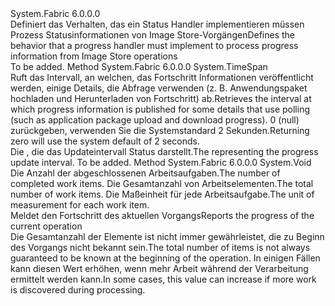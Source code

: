 <Type Name="IImageStoreProgressHandler" FullName="System.Fabric.IImageStoreProgressHandler">
  <TypeSignature Language="C#" Value="public interface IImageStoreProgressHandler" />
  <TypeSignature Language="ILAsm" Value=".class public interface auto ansi abstract IImageStoreProgressHandler" />
  <TypeSignature Language="DocId" Value="T:System.Fabric.IImageStoreProgressHandler" />
  <TypeSignature Language="VB.NET" Value="Public Interface IImageStoreProgressHandler" />
  <TypeSignature Language="F#" Value="type IImageStoreProgressHandler = interface" />
  <AssemblyInfo>
    <AssemblyName>System.Fabric</AssemblyName>
    <AssemblyVersion>6.0.0.0</AssemblyVersion>
  </AssemblyInfo>
  <Interfaces />
  <Docs>
    <summary>
      <para><span data-ttu-id="e878a-101">Definiert das Verhalten, das ein Status Handler implementieren müssen Prozess Statusinformationen von Image Store-Vorgängen</span><span class="sxs-lookup"><span data-stu-id="e878a-101">Defines the behavior that a progress handler must implement to process progress information from Image Store operations</span></span></para>
    </summary>
    <remarks>To be added.</remarks>
  </Docs>
  <Members>
    <Member MemberName="GetUpdateInterval">
      <MemberSignature Language="C#" Value="public TimeSpan GetUpdateInterval ();" />
      <MemberSignature Language="ILAsm" Value=".method public hidebysig newslot virtual instance valuetype System.TimeSpan GetUpdateInterval() cil managed" />
      <MemberSignature Language="DocId" Value="M:System.Fabric.IImageStoreProgressHandler.GetUpdateInterval" />
      <MemberSignature Language="VB.NET" Value="Public Function GetUpdateInterval () As TimeSpan" />
      <MemberSignature Language="F#" Value="abstract member GetUpdateInterval : unit -&gt; TimeSpan" Usage="iImageStoreProgressHandler.GetUpdateInterval " />
      <MemberType>Method</MemberType>
      <AssemblyInfo>
        <AssemblyName>System.Fabric</AssemblyName>
        <AssemblyVersion>6.0.0.0</AssemblyVersion>
      </AssemblyInfo>
      <ReturnValue>
        <ReturnType>System.TimeSpan</ReturnType>
      </ReturnValue>
      <Parameters />
      <Docs>
        <summary>
          <para><span data-ttu-id="e878a-102">Ruft das Intervall, an welchen, das Fortschritt Informationen veröffentlicht werden, einige Details, die Abfrage verwenden (z. B. Anwendungspaket hochladen und Herunterladen von Fortschritt) ab.</span><span class="sxs-lookup"><span data-stu-id="e878a-102">Retrieves the interval at which progress information is published for some details that use polling (such as application package upload and download progress).</span></span> <span data-ttu-id="e878a-103">0 (null) zurückgeben, verwenden Sie die Systemstandard 2 Sekunden.</span><span class="sxs-lookup"><span data-stu-id="e878a-103">Returning zero will use the system default of 2 seconds.</span></span></para>
        </summary>
        <returns>
          <para><span data-ttu-id="e878a-104">Die <see cref="T:System.TimeSpan" /> , die das Updateintervall Status darstellt.</span><span class="sxs-lookup"><span data-stu-id="e878a-104">The <see cref="T:System.TimeSpan" /> representing the progress update interval.</span></span></para>
        </returns>
        <remarks>To be added.</remarks>
      </Docs>
    </Member>
    <Member MemberName="UpdateProgress">
      <MemberSignature Language="C#" Value="public void UpdateProgress (long completedItems, long totalItems, System.Fabric.ProgressUnitType itemType);" />
      <MemberSignature Language="ILAsm" Value=".method public hidebysig newslot virtual instance void UpdateProgress(int64 completedItems, int64 totalItems, valuetype System.Fabric.ProgressUnitType itemType) cil managed" />
      <MemberSignature Language="DocId" Value="M:System.Fabric.IImageStoreProgressHandler.UpdateProgress(System.Int64,System.Int64,System.Fabric.ProgressUnitType)" />
      <MemberSignature Language="VB.NET" Value="Public Sub UpdateProgress (completedItems As Long, totalItems As Long, itemType As ProgressUnitType)" />
      <MemberSignature Language="F#" Value="abstract member UpdateProgress : int64 * int64 * System.Fabric.ProgressUnitType -&gt; unit" Usage="iImageStoreProgressHandler.UpdateProgress (completedItems, totalItems, itemType)" />
      <MemberType>Method</MemberType>
      <AssemblyInfo>
        <AssemblyName>System.Fabric</AssemblyName>
        <AssemblyVersion>6.0.0.0</AssemblyVersion>
      </AssemblyInfo>
      <ReturnValue>
        <ReturnType>System.Void</ReturnType>
      </ReturnValue>
      <Parameters>
        <Parameter Name="completedItems" Type="System.Int64" />
        <Parameter Name="totalItems" Type="System.Int64" />
        <Parameter Name="itemType" Type="System.Fabric.ProgressUnitType" />
      </Parameters>
      <Docs>
        <param name="completedItems"><span data-ttu-id="e878a-105">Die Anzahl der abgeschlossenen Arbeitsaufgaben.</span><span class="sxs-lookup"><span data-stu-id="e878a-105">The number of completed work items.</span></span></param>
        <param name="totalItems"><span data-ttu-id="e878a-106">Die Gesamtanzahl von Arbeitselementen.</span><span class="sxs-lookup"><span data-stu-id="e878a-106">The total number of work items.</span></span></param>
        <param name="itemType"><span data-ttu-id="e878a-107">Die Maßeinheit für jede Arbeitsaufgabe.</span><span class="sxs-lookup"><span data-stu-id="e878a-107">The unit of measurement for each work item.</span></span></param>
        <summary>
          <para><span data-ttu-id="e878a-108">Meldet den Fortschritt des aktuellen Vorgangs</span><span class="sxs-lookup"><span data-stu-id="e878a-108">Reports the progress of the current operation</span></span></para>
        </summary>
        <remarks><span data-ttu-id="e878a-109">Die Gesamtanzahl der Elemente ist nicht immer gewährleistet, die zu Beginn des Vorgangs nicht bekannt sein.</span><span class="sxs-lookup"><span data-stu-id="e878a-109">The total number of items is not always guaranteed to be known at the beginning of the operation.</span></span> <span data-ttu-id="e878a-110">In einigen Fällen kann diesen Wert erhöhen, wenn mehr Arbeit während der Verarbeitung ermittelt werden kann.</span><span class="sxs-lookup"><span data-stu-id="e878a-110">In some cases, this value can increase if more work is discovered during processing.</span></span></remarks>
      </Docs>
    </Member>
  </Members>
</Type>